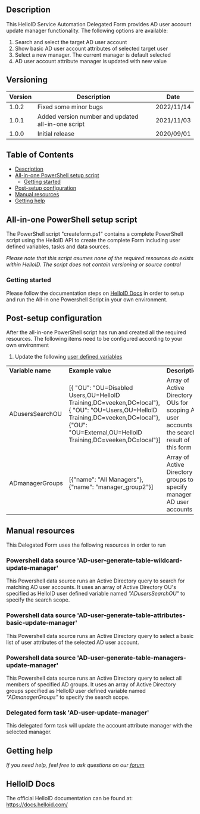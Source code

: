 <!-- Description -->
## Description
This HelloID Service Automation Delegated Form provides AD user account update manager functionality. The following options are available:
 1. Search and select the target AD user account
 2. Show basic AD user account attributes of selected target user
 3. Select a new manager. The current manager is default selected
 5. AD user account attribute manager is updated with new value


## Versioning
| Version | Description | Date |
| - | - | - |
| 1.0.2   | Fixed some minor bugs | 2022/11/14  |
| 1.0.1   | Added version number and updated all-in-one script | 2021/11/03  |
| 1.0.0   | Initial release | 2020/09/01  |

<!-- TABLE OF CONTENTS -->
## Table of Contents
* [Description](#description)
* [All-in-one PowerShell setup script](#all-in-one-powershell-setup-script)
  * [Getting started](#getting-started)
* [Post-setup configuration](#post-setup-configuration)
* [Manual resources](#manual-resources)
* [Getting help](#getting-help)


## All-in-one PowerShell setup script
The PowerShell script "createform.ps1" contains a complete PowerShell script using the HelloID API to create the complete Form including user defined variables, tasks and data sources.

 _Please note that this script asumes none of the required resources do exists within HelloID. The script does not contain versioning or source control_


### Getting started
Please follow the documentation steps on [HelloID Docs](https://docs.helloid.com/hc/en-us/articles/360017556559-Service-automation-GitHub-resources) in order to setup and run the All-in one Powershell Script in your own environment.

 
## Post-setup configuration
After the all-in-one PowerShell script has run and created all the required resources. The following items need to be configured according to your own environment
 1. Update the following [user defined variables](https://docs.helloid.com/hc/en-us/articles/360014169933-How-to-Create-and-Manage-User-Defined-Variables)
<table>
  <tr><td><strong>Variable name</strong></td><td><strong>Example value</strong></td><td><strong>Description</strong></td></tr>
  <tr><td>ADusersSearchOU</td><td>[{ "OU": "OU=Disabled Users,OU=HelloID Training,DC=veeken,DC=local"},{ "OU": "OU=Users,OU=HelloID Training,DC=veeken,DC=local"},{"OU": "OU=External,OU=HelloID Training,DC=veeken,DC=local"}]</td><td>Array of Active Directory OUs for scoping AD user accounts in the search result of this form</td></tr>
  <tr><td>ADmanagerGroups</td><td>[{"name": "All Managers"},{"name": "manager_group2"}]</td><td>Array of Active Directory groups to specify manager AD user accounts</td></tr>
</table>

## Manual resources
This Delegated Form uses the following resources in order to run

### Powershell data source 'AD-user-generate-table-wildcard-update-manager'
This Powershell data source runs an Active Directory query to search for matching AD user accounts. It uses an array of Active Directory OU's specified as HelloID user defined variable named _"ADusersSearchOU"_ to specify the search scope.

### Powershell data source 'AD-user-generate-table-attributes-basic-update-manager'
This Powershell data source runs an Active Directory query to select a basic list of user attributes of the selected AD user account.  

### Powershell data source 'AD-user-generate-table-managers-update-manager'
This Powershell data source runs an Active Directory query to select all members of specified AD groups. It uses an array of Active Directory groups specified as HelloID user defined variable named _"ADmanagerGroups"_ to specify the search scope.

### Delegated form task 'AD-user-update-manager'
This delegated form task will update the account attribute manager with the selected manager. 

## Getting help
_If you need help, feel free to ask questions on our [forum](https://forum.helloid.com/forum/helloid-connectors/service-automation/509-helloid-sa-active-directory-ad-account-update-manager)_

## HelloID Docs
The official HelloID documentation can be found at: https://docs.helloid.com/